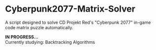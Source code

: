 # Cyberpunk2077-Matrix-Solver
A script designed to solve CD Projekt Red's "Cyberpunk 2077" in-game code matrix puzzle automatically.

**IN PROGRESS...**\
Currently studying: Backtracking Algorithms
